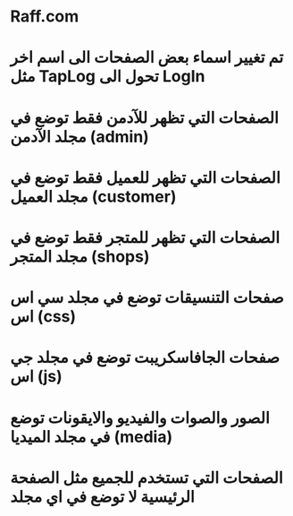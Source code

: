 # Raff.com

# تم تغيير اسماء بعض الصفحات الى اسم اخر مثل TapLog تحول الى LogIn
# الصفحات التي تظهر للآدمن فقط توضع في مجلد الآدمن (admin)
# الصفحات التي تظهر للعميل فقط توضع في مجلد العميل (customer)
# الصفحات التي تظهر للمتجر فقط توضع في مجلد المتجر (shops)
# صفحات التنسيقات توضع في مجلد سي اس اس (css)
# صفحات الجافاسكريبت توضع في مجلد جي اس (js)
# الصور والصوات والفيديو والايقونات توضع في مجلد الميديا (media)
# الصفحات التي تستخدم للجميع مثل الصفحة الرئيسية لا توضع في اي مجلد
